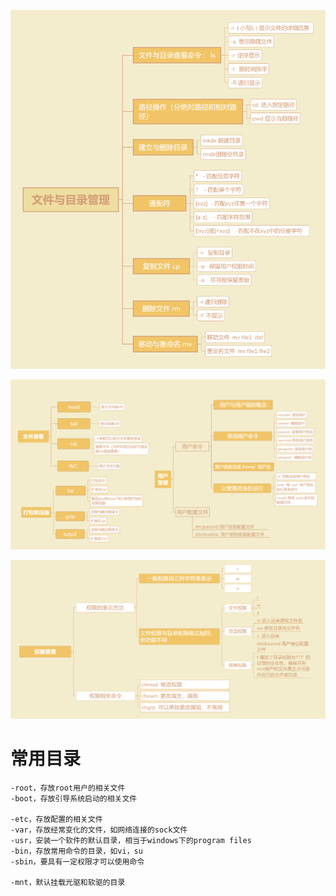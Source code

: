 ![](../photo/03_文件与目录管理.png)

![](../photo/04_文件与目录管理2.png)

![](../photo/05_权限管理.png)

# 常用目录
```
-root，存放root用户的相关文件
-boot，存放引导系统启动的相关文件

-etc，存放配置的相关文件
-var，存放经常变化的文件，如网络连接的sock文件
-usr，安装一个软件的默认目录，相当于windows下的program files
-bin，存放常用命令的目录，如vi，su
-sbin，要具有一定权限才可以使用命令

-mnt，默认挂载光驱和软驱的目录
```